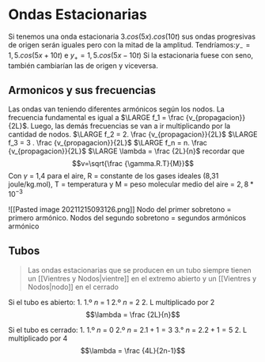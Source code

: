 # Ondas Estacionarias
Si tenemos una onda estacionaria $3.cos(5x).cos(10t)$ sus ondas progresivas de origen serán iguales pero con la mitad de la amplitud. Tendríamos:$y_- =1,5.cos(5x + 10t)$ e $y_+ =1,5.cos(5x - 10t)$ Si la estacionaria fuese con seno, también cambiarían las de origen y viceversa.

## Armonicos y sus frecuencias
Las ondas van teniendo diferentes armónicos según los nodos. La frecuencia fundamental es igual a $\LARGE f_1 = \frac {v_{propagacion}}{2L}$. Luego, las demás frecuencias se van a ir multiplicando por la cantidad de nodos. 
$\LARGE f_2 = 2. \frac {v_{propagacion}}{2L}$
$\LARGE f_3 = 3 . \frac {v_{propagacion}}{2L}$
$\LARGE f_n = n. \frac {v_{propagacion}}{2L}$
$\LARGE \lambda = \frac {2L}{n}$
recordar que 
$$v=\sqrt{\frac {\gamma.R.T}{M}}$$ Con $\gamma$ = 1,4 para el aire, R = constante de los gases ideales (8,31 joule/kg.mol), T = temperatura y M = peso molecular medio del aire = $2,8*10^{-3}$

![[Pasted image 20211215093126.png]]
Nodo del primer sobretono = primero armónico.
Nodos del segundo sobretono = segundos armónicos armónico

## Tubos
> Las ondas estacionarias que se producen en un tubo siempre tienen un [[Vientres y Nodos|vientre]] en el extremo abierto y un [[Vientres y Nodos|nodo]] en el cerrado

Si el tubo es abierto: 
	1. 1.º $n$ = 1 2.º $n$ = 2
	2. L multiplicado por 2
		$$\lambda = \frac {2L}{n}$$

Si el tubo es cerrado: 
	1. 1.º $n$ = 0 2.º $n$ = $2.1+1=3$ 3.° $n$ = $2.2+1=5$
	2. L multiplicado por 4
	$$\lambda = \frac {4L}{2n-1}$$